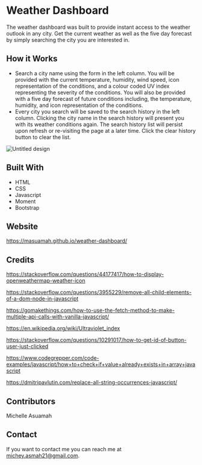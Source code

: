 # Weather Dashboard
The weather dashboard was built to provide instant access to the weather outlook in any city. Get the current 
weather as well as the five day forecast by simply searching the city you are interested in.

## How it Works
* Search a city name using the form in the left column. You will be provided with the current temperature, humidity, wind speed, icon representation 
of the conditions, and a colour coded UV index representing the severity of the conditions. You will also be provided with a five day forecast of 
future conditions including, the temperature, humidity, and icon representation of the conditions.
* Every city you search will be saved to the search history in the left column. Clicking the city name in the search history will present
you with its weather conditions again. The search history list will persist upon refresh or re-visiting the page at a later time. Click
the clear history button to clear the list.

![Untitled design](https://user-images.githubusercontent.com/77217156/113458864-c0698e80-93e1-11eb-927c-079cd0c00bac.gif)

## Built With
* HTML
* CSS
* Javascript
* Moment
* Bootstrap

## Website
https://masuamah.github.io/weather-dashboard/

## Credits
https://stackoverflow.com/questions/44177417/how-to-display-openweathermap-weather-icon

https://stackoverflow.com/questions/3955229/remove-all-child-elements-of-a-dom-node-in-javascript

https://gomakethings.com/how-to-use-the-fetch-method-to-make-multiple-api-calls-with-vanilla-javascript/

https://en.wikipedia.org/wiki/Ultraviolet_index

https://stackoverflow.com/questions/10291017/how-to-get-id-of-button-user-just-clicked

https://www.codegrepper.com/code-examples/javascript/how+to+check+if+value+already+exists+in+array+javascript

https://dmitripavlutin.com/replace-all-string-occurrences-javascript/

## Contributors
Michelle Asuamah

## Contact
If you want to contact me you can reach me at michey.asmah21@gmail.com.
